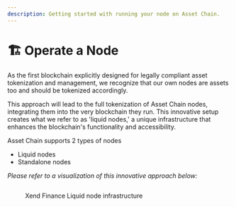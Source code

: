 ```yaml
---
description: Getting started with running your node on Asset Chain.
---
```


# 🏗️ Operate a Node

As the first blockchain explicitly designed for legally compliant asset tokenization and management, we recognize that our own nodes are assets too and should be tokenized accordingly.

This approach will lead to the full tokenization of Asset Chain nodes, integrating them into the very blockchain they run. This innovative setup creates what we refer to as 'liquid nodes,' a unique infrastructure that enhances the blockchain's functionality and accessibility.

Asset Chain supports 2 types of nodes

* Liquid nodes&#x20;
* Standalone nodes

_Please refer to a visualization of this innovative approach below:_

<figure><img src="https://lh7-us.googleusercontent.com/V8KEkLxmackMaWvOKL78sduTzLx2D0DOaSzDCNZu_iAPCKcodKFH7XtBVShgDpRoZvH7KZ_e71o1doNeIZAVEs8blkN7qxK2Ga_hDN7sZ7BBz1fadfrDhVDfQ-V8JdtK-fdNk3z2Xsj-Gtq7feUSgVE" alt=""><figcaption><p>Xend Finance Liquid node infrastructure</p></figcaption></figure>
